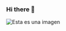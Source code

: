 ### Hi there 👋

![Esta es una imagen](https://giphy.com/gifs/one-numbers-binary-code-QpVUMRUJGokfqXyfa1/fullscreen)

